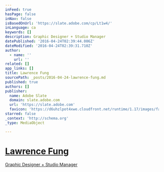 ```yaml
---
inFeed: true
hasPage: false
inNav: false
isBasedOnUrl: 'https://slate.adobe.com/cp/Lt1w4/'
inLanguage: ca
keywords: []
description: Graphic Designer + Studio Manager
datePublished: '2016-04-24T02:39:44.006Z'
dateModified: '2016-04-24T02:39:31.710Z'
author:
  - name: ''
    url: ''
related: []
app_links: []
title: Lawrence Fung
sourcePath: _posts/2016-04-24-lawrence-fung.md
published: true
authors: []
publisher:
  name: Adobe Slate
  domain: slate.adobe.com
  url: 'https://slate.adobe.com'
  favicon: 'https://d6uhzlpot4xwe.cloudfront.net/runtime/1.17/images/favicon.ico'
starred: false
_context: 'http://schema.org'
_type: MediaObject

---
```

# [Lawrence Fung][0]

[Graphic Designer + Studio Manager][0]

[0]: null